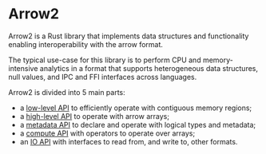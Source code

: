 # Arrow2

Arrow2 is a Rust library that implements data structures and functionality enabling
interoperability with the arrow format.

The typical use-case for this library is to perform CPU and memory-intensive analytics in a format that supports heterogeneous data structures, null values, and IPC and FFI interfaces across languages.

Arrow2 is divided into 5 main parts: 

* a [low-level API](./low_level.md) to efficiently operate with contiguous memory regions;
* a [high-level API](./high_level.md) to operate with arrow arrays;
* a [metadata API](./metadata.md) to declare and operate with logical types and metadata;
* a [compute API](./compute.md) with operators to operate over arrays;
* an [IO API](./io/README.md) with interfaces to read from, and write to, other formats.
